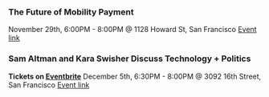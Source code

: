 ### The Future of Mobility Payment
November 29th, 6:00PM - 8:00PM @ 1128 Howard St, San Francisco
[Event link](https://www.facebook.com/events/583575415426855/)

### Sam Altman and Kara Swisher Discuss Technology + Politics
**Tickets on [Eventbrite](https://www.eventbrite.com/e/sam-altman-and-kara-swisher-discuss-technology-politics-tickets-52539507080)**
December 5th, 6:30PM - 8:00PM @ 3092 16th Street, San Francisco
[Event link](https://www.facebook.com/events/285260562121333/)

